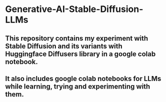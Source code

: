 # Generative-AI-Stable-Diffusion-LLMs

## This repository contains my experiment with Stable Diffusion and its variants with Huggingface Diffusers library in a google colab notebook.
## It also includes google colab notebooks for LLMs while learning, trying and experimenting with them.  

